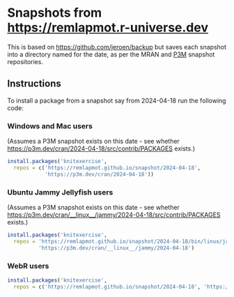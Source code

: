 # Snapshots from https://remlapmot.r-universe.dev

This is based on <https://github.com/jeroen/backup> but saves each snapshot into a directory named for the date, as per the MRAN and [P3M](https://p3m.dev/client/#/) snapshot repositories.

## Instructions

To install a package from a snapshot say from 2024-04-18 run the following code:

### Windows and Mac users

(Assumes a P3M snapshot exists on this date - see whether <https://p3m.dev/cran/2024-04-18/src/contrib/PACKAGES> exists.)

```r
install.packages('knitexercise',
  repos = c('https://remlapmot.github.io/snapshot/2024-04-18',
            'https://p3m.dev/cran/2024-04-18'))
```

### Ubuntu Jammy Jellyfish users

(Assumes a P3M snapshot exists on this date - see whether <https://p3m.dev/cran/__linux__/jammy/2024-04-18/src/contrib/PACKAGES> exists.)

```r
install.packages('knitexercise',
  repos = 'https://remlapmot.github.io/snapshot/2024-04-18/bin/linux/jammy/4.3',
          'https://p3m.dev/cran/__linux__/jammy/2024-04-18')
```

### WebR users

```r
install.packages('knitexercise',
  repos = c('https://remlapmot.github.io/snapshot/2024-04-18', 'https://repo.r-wasm.org'))
```
